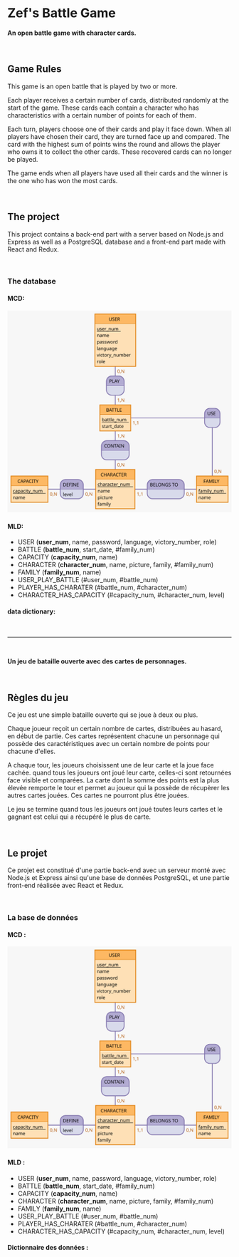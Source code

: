 # Zef's Battle Game

**An open battle game with character cards.**

&nbsp;

## Game Rules

This game is an open battle that is played by two or more.

Each player receives a certain number of cards, distributed randomly at the start of the game. These cards each contain a character who has characteristics with a certain number of points for each of them.

Each turn, players choose one of their cards and play it face down. When all players have chosen their card, they are turned face up and compared. The card with the highest sum of points wins the round and allows the player who owns it to collect the other cards. These recovered cards can no longer be played.

The game ends when all players have used all their cards and the winner is the one who has won the most cards.

&nbsp;

## The project

This project contains a back-end part with a server based on Node.js and Express as well as a PostgreSQL database and a front-end part made with React and Redux.

&nbsp;

### The database

#### MCD:
![the MCD](./data/MCD.svg)

#### MLD:
* USER (__user_num__, name, password, language, victory_number, role)
* BATTLE (__battle_num__, start_date, #family_num)
* CAPACITY (__capacity_num__, name)
* CHARACTER (__character_num__, name, picture, family, #family_num)
* FAMILY (__family_num__, name)
* USER_PLAY_BATTLE (#user_num, #battle_num)
* PLAYER_HAS_CHARATER (#battle_num, #character_num)
* CHARACTER_HAS_CAPACITY (#capacity_num, #character_num, level)

#### data dictionary:

&nbsp;

___

&nbsp;

**Un jeu de bataille ouverte avec des cartes de personnages.**

&nbsp;

## Règles du jeu

Ce jeu est une simple bataille ouverte qui se joue à deux ou plus.

Chaque joueur reçoit un certain nombre de cartes, distribuées au hasard, en début de partie. Ces cartes représentent chacune un personnage qui possède des caractéristiques avec un certain nombre de points pour chacune d'elles.

A chaque tour, les joueurs choisissent une de leur carte et la joue face cachée. quand tous les joueurs ont joué leur carte, celles-ci sont retournées face visible et comparées.
La carte dont la somme des points est la plus élevée remporte le tour et permet au joueur qui la possède de récupèrer les autres cartes jouées. Ces cartes ne pourront plus être jouées.

Le jeu se termine quand tous les joueurs ont joué toutes leurs cartes et le gagnant est celui qui a récupéré le plus de carte.

&nbsp;

## Le projet

Ce projet est constitué d'une partie back-end avec un serveur monté avec Node.js et Express ainsi qu'une base de données PostgreSQL, et une partie front-end réalisée avec React et Redux.

&nbsp;

### La base de données

#### MCD :
![the MCD](./data/MCD.svg)

#### MLD :
* USER (__user_num__, name, password, language, victory_number, role)
* BATTLE (__battle_num__, start_date, #family_num)
* CAPACITY (__capacity_num__, name)
* CHARACTER (__character_num__, name, picture, family, #family_num)
* FAMILY (__family_num__, name)
* USER_PLAY_BATTLE (#user_num, #battle_num)
* PLAYER_HAS_CHARATER (#battle_num, #character_num)
* CHARACTER_HAS_CAPACITY (#capacity_num, #character_num, level)

#### Dictionnaire des données :